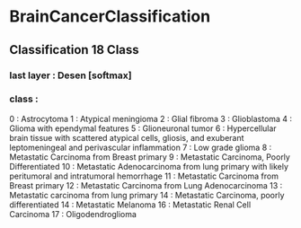 # BrainCancerClassification

## Classification 18 Class

### last layer : Desen [softmax]
### class : 
  0  : Astrocytoma
  1  : Atypical meningioma
  2  : Glial fibroma
  3  : Glioblastoma
  4  : Glioma with ependymal features
  5  : Glioneuronal tumor
  6  : Hypercellular brain tissue with scattered atypical cells, gliosis, and exuberant leptomeningeal and perivascular inflammation
  7  : Low grade glioma
  8  : Metastatic Carcinoma from Breast primary
  9  : Metastatic Carcinoma, Poorly Differentiated
  10 : Metastatic Adenocarcinoma from lung primary with likely peritumoral and intratumoral hemorrhage
  11 : Metastatic Carcinoma from Breast primary
  12 : Metastatic Carcinoma from Lung Adenocarcinoma
  13 : Metastatic carcinoma from lung primary
  14 : Metastatic Carcinoma, poorly differentiated
  14 : Metastatic Melanoma
  16 : Metastatic Renal Cell Carcinoma
  17 : Oligodendroglioma
